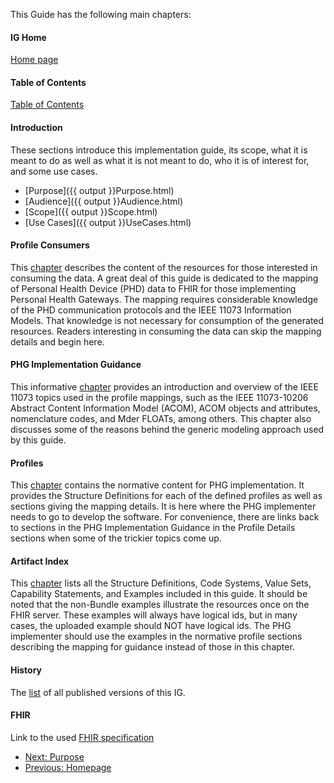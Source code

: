 
<!-- https://stackoverflow.com/questions/27977078/how-do-i-reference-the-root-directory-of-my-site-and-why-wont-jekyll-render-so -->

This Guide has the following main chapters:

#### IG Home
[Home page](index.html)

#### Table of Contents
[Table of Contents](toc.html)

#### Introduction
These sections introduce this implementation guide, its scope, what it is meant to do as well as what it is not meant to do, who it is of interest for, and some use cases. 
 - [Purpose]({{ output }}Purpose.html)
 - [Audience]({{ output }}Audience.html)
 - [Scope]({{ output }}Scope.html)
 - [Use Cases]({{ output }}UseCases.html)

#### Profile Consumers
This [chapter](ProfileConsumers.html) describes the content of the resources for those interested in consuming the data. A great deal of this guide is dedicated to the mapping of Personal Health Device (PHD) data to FHIR for those implementing Personal Health Gateways. The mapping requires considerable knowledge of the PHD communication protocols and the IEEE 11073 Information Models. That knowledge is not necessary for consumption of the generated resources. Readers interesting in consuming the data can skip the mapping details and begin here.

#### PHG Implementation Guidance
This informative [chapter](TechnicalImplementationGuidance.html) provides an introduction and overview of the IEEE 11073 topics used in the profile mappings, such as the IEEE 11073-10206 Abstract Content Information Model (ACOM), ACOM objects and attributes, nomenclature codes, and Mder FLOATs, among others. This chapter also discusses some of the reasons behind the generic modeling approach used by this guide. 

#### Profiles
This [chapter](profiles.html) contains the normative content for PHG implementation. It provides the Structure Definitions for each of the defined profiles as well as sections giving the mapping details. It is here where the PHG implementer needs to go to develop the software. For convenience, there are links back to sections in the PHG Implementation Guidance in the Profile Details sections when some of the trickier topics come up.

#### Artifact Index
This [chapter](artifacts.html) lists all the Structure Definitions, Code Systems, Value Sets, Capability Statements, and Examples included in this guide. It should be noted that the non-Bundle examples illustrate the resources once on the FHIR server. These examples will always have logical ids, but in many cases, the uploaded example should NOT have logical ids. The PHG implementer should use the examples in the normative profile sections describing the mapping for guidance instead of those in this chapter.

#### History
The [list]({{site.data.fhir.canonical}}/history.html) of all published versions of this IG.

#### FHIR
Link to the used [FHIR specification]({{site.data.fhir.path}}index.html)


 - [Next: Purpose](Purpose.html)
 - [Previous: Homepage](index.html)
